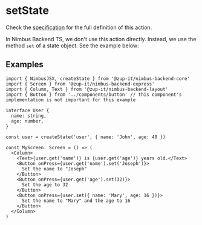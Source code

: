 # setState
Check the [specification](/specification/default-actions/set-state.md) for the full definition of this action.

In Nimbus Backend TS, we don't use this action directly. Instead, we use the method `set` of a state object. See the example below:

## Examples
```tsx
import { NimbusJSX, createState } from '@zup-it/nimbus-backend-core'
import { Screen } from '@zup-it/nimbus-backend-express'
import { Column, Text } from '@zup-it/nimbus-backend-layout'
import { Button } from '../components/button' // this component's implementation is not important for this example

interface User {
  name: string,
  age: number,
}

const user = createState('user', { name: 'John', age: 40 })

const MyScreen: Screen = () => (
  <Column>
    <Text>{user.get('name')} is {user.get('age')} years old.</Text>
    <Button onPress={user.get('name').set('Joseph')}>
      Set the name to "Joseph"
    </Button>
    <Button onPress={user.get('age').set(32)}>
      Set the age to 32
    </Button>
    <Button onPress={user.set({ name: 'Mary', age: 16 })}>
      Set the name to "Mary" and the age to 16
    </Button>
  </Column>
)
```
